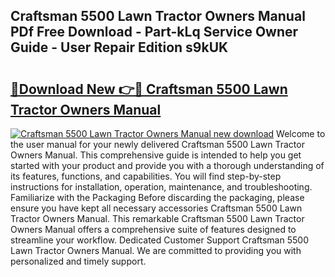 ## Craftsman 5500 Lawn Tractor Owners Manual PDf Free Download - Part-kLq Service Owner Guide - User Repair Edition s9kUK

# <h2><a href="http://bc64382.oget.top/?id=Craftsman+5500+Lawn+Tractor+Owners+Manual">🔗Download New 👉🔴 Craftsman 5500 Lawn Tractor Owners Manual</a></h2>

[![Craftsman 5500 Lawn Tractor Owners Manual new download](https://i.imgur.com/5g1atiW.png)](http://bc64382.oget.top/?id=Craftsman+5500+Lawn+Tractor+Owners+Manual)
Welcome to the user manual for your newly delivered Craftsman 5500 Lawn Tractor Owners Manual. This comprehensive guide is intended to help you get started with your product and provide you with a thorough understanding of its features, functions, and capabilities. You will find step-by-step instructions for installation, operation, maintenance, and troubleshooting. Familiarize with the Packaging Before discarding the packaging, please ensure you have kept all necessary accessories Craftsman 5500 Lawn Tractor Owners Manual. This remarkable Craftsman 5500 Lawn Tractor Owners Manual offers a comprehensive suite of features designed to streamline your workflow. Dedicated Customer Support Craftsman 5500 Lawn Tractor Owners Manual. We are committed to providing you with personalized and timely support.
